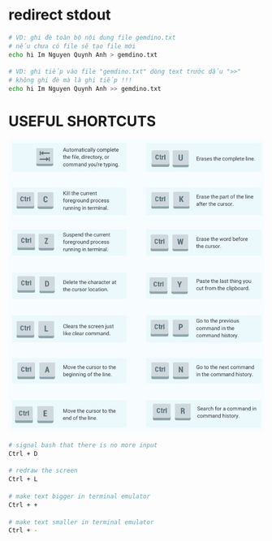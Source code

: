 # redirect stdout

```bash
# VD: ghi đè toàn bộ nội dung file gemdino.txt
# nếu chưa có file sẽ tạo file mới
echo hi Im Nguyen Quynh Anh > gemdino.txt

# VD: ghi tiếp vào file "gemdino.txt" dòng text trước dấu ">>"
# không ghi đè mà là ghi tiếp !!!
echo hi Im Nguyen Quynh Anh >> gemdino.txt
```

# USEFUL SHORTCUTS

![](./img/terminal-shortcut.jpeg)

```bash
# signal bash that there is no more input
Ctrl + D

# redraw the screen
Ctrl + L

# make text bigger in terminal emulator
Ctrl + +

# make text smaller in terminal emulator
Ctrl + -
```
